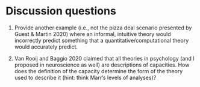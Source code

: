 # Discussion questions

1. Provide another example (i.e., not the pizza deal scenario presented by Guest & Martin 2020) where an informal, intuitive theory would incorrectly predict something that a quantitative/computational theory would accurately predict.

2. Van Rooij and Baggio 2020 claimed that all theories in psychology (and I proposed in neuroscience as well) are descriptions of capacities. How does the definition of the capacity determine the form of the theory used to describe it (hint: think Marr’s levels of analyses)?
